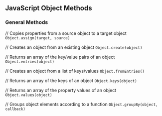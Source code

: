 ## JavaScript Object Methods

### General Methods

// Copies properties from a source object to a target object
`Object.assign(target, source)`

// Creates an object from an existing object
`Object.create(object)`

// Returns an array of the key/value pairs of an object
`Object.entries(object)`

// Creates an object from a list of keys/values
`Object.fromEntries()`

// Returns an array of the keys of an object
`Object.keys(object)`

// Returns an array of the property values of an object
`Object.values(object)`

// Groups object elements according to a function
`Object.groupBy(object, callback)`